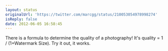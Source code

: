 ```yaml
---
layout: status
originalUrl: 'https://twitter.com/marcgg/status/210053054978998274'
isReply: false
date: 2012-06-05 16:58:45
---
```


There is a formula to determine the quality of a photography! It's quality = 1 / (1+Watermark Size). Try it out, it works.
